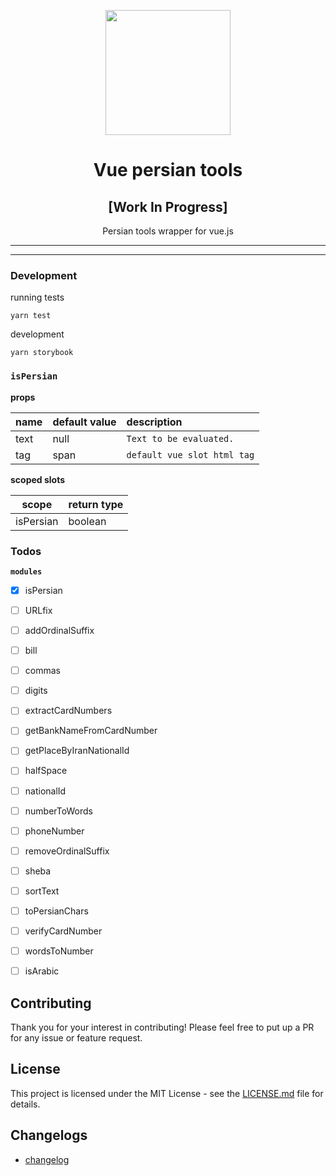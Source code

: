 <div align="center">
	<p align="center">
		<img src="https://github.com/persian-tools/react-persian-tools/raw/master/images/logo.png" width="200">
	</p>
	<h1 align="center">Vue persian tools</h1>
  <h2 align="center">[Work In Progress]</h2>
	<p align="center">Persian tools wrapper for vue.js</p>
</div>
<hr />

- - -

### Development

running tests

```
yarn test
```

development

```
yarn storybook
```

### `isPersian`

**props**

| name          | default value   |  description                                  |
| ------------- |:-------------   | :---------------------------------------------|
| text          | null            | `Text to be evaluated.`                       |       
| tag           | span            | `default vue slot html tag`                   |   

**scoped slots**

| scope          | return type     | 
| -------------  |:-------------  |
| isPersian      | boolean         |      

### Todos

**`modules`**

- [x] isPersian
- [ ] URLfix
- [ ] addOrdinalSuffix
- [ ] bill
- [ ] commas
- [ ] digits
- [ ] extractCardNumbers
- [ ] getBankNameFromCardNumber
- [ ] getPlaceByIranNationalId
- [ ] halfSpace
- [ ] nationalId
- [ ] numberToWords
- [ ] phoneNumber
- [ ] removeOrdinalSuffix
- [ ] sheba
- [ ] sortText
- [ ] toPersianChars
- [ ] verifyCardNumber
- [ ] wordsToNumber
- [ ] isArabic


## Contributing

Thank you for your interest in contributing! Please feel free to put up a PR for any issue or feature request.

## License

This project is licensed under the MIT License - see the [LICENSE.md](https://github.com/persian-tools/vue-persian-tools/blob/master/LICENSE) file for details.

## Changelogs
- [changelog](https://github.com/persian-tools/vue-persian-tools/blob/master/CHANGELOG.md)